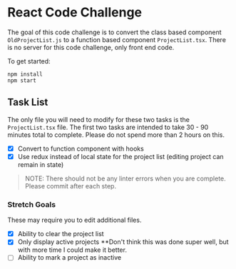 # React Code Challenge

The goal of this code challenge is to convert the class based component `OldProjectList.js` to a function based component `ProjectList.tsx`. There is no server for this code challenge, only front end code.

To get started:

```
npm install
npm start
```

## Task List

The only file you will need to modify for these two tasks is the `ProjectList.tsx` file. The first two tasks are intended to take 30 - 90 minutes total to complete. Please do not spend more than 2 hours on this.

- [x] Convert to function component with hooks
- [x] Use redux instead of local state for the project list (editing project can remain in state)

> NOTE: There should not be any linter errors when you are complete. Please commit after each step.

### Stretch Goals

These may require you to edit additional files.

- [x] Ability to clear the project list
- [x] Only display active projects **Don't think this was done super well, but with more time I could make it better.
- [ ] Ability to mark a project as inactive
